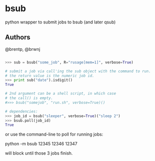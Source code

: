 bsub
====

python wrapper to submit jobs to bsub (and later qsub)

Authors
------
@brentp, @brwnj

```python

>>> sub = bsub("some_job", R="rusage[mem=1]", verbose=True)

# submit a job via call'ing the sub object with the command to run.
# the return value is the numeric job id.
>>> print sub("date").isdigit()
True

# 2nd argument can be a shell script, in which case
# the call() is empty.
#>>> bsub("somejob", "run.sh", verbose=True)()

# dependencies:
>>> job_id = bsub("sleeper", verbose=True)("sleep 2")
>>> bsub.poll(job_id)
True

```

or use the command-line to poll for running jobs:


python -m bsub 12345 12346 12347

will block until those 3 jobs finish.
